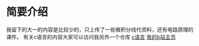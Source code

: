 # 简要介绍
我留下的大一的内容是比较少的，只上传了一些微积分线代资料，还有电路原理的课件。
有关c语言的内容大家可以访问我另外一个仓库
[c语言](https://github.com/hgcode1130/XMU_C_language_PeerTeacher)
[我的b站主页](https://space.bilibili.com/361358232?spm_id_from=333.1007.0.0)
